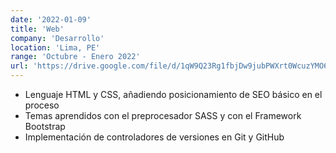 ```yaml
---
date: '2022-01-09'
title: 'Web'
company: 'Desarrollo'
location: 'Lima, PE'
range: 'Octubre - Enero 2022'
url: 'https://drive.google.com/file/d/1qW9Q23Rg1fbjDw9jubPWXrt0WcuzYMO6/view'
---
```


- Lenguaje HTML y CSS, añadiendo posicionamiento de SEO básico en el proceso
- Temas aprendidos con el preprocesador SASS y con el Framework Bootstrap
- Implementación de controladores de versiones en Git y GitHub
